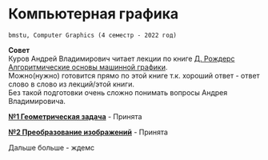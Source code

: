 # Компьютерная графика
```
bmstu, Computer Graphics (4 семестр - 2022 год)
```
**Совет**  
Куров Андрей Владимирович читает лекции по книге [Д. Рождерс Алгоритмические основы машинной графики](https://drive.google.com/drive/folders/15KNpQZOn_3PAQPQMJm8F8LO1nvGpR0s4).   
Можно(нужно) готовится прямо по этой книге т.к. хороший ответ - ответ слово в слово из лекций/этой книги.  
Без такой подготовки очень сложно понимать вопросы Андрея Владимировича. 

[**№1 Геометрическая задача**](https://github.com/Mansurow/IU7-w-2020/tree/developer/semester_4/%D0%9A%D0%BE%D0%BC%D0%BF%D1%8C%D1%82%D0%B5%D1%80%D0%BD%D0%B0%D1%8F%20%D0%B3%D1%80%D0%B0%D1%84%D0%B8%D0%BA%D0%B0/lab_01) - Принята

[**№2 Преобразование изображений**](https://github.com/Mansurow/IU7-w-2020/tree/developer/semester_4/%D0%9A%D0%BE%D0%BC%D0%BF%D1%8C%D1%82%D0%B5%D1%80%D0%BD%D0%B0%D1%8F%20%D0%B3%D1%80%D0%B0%D1%84%D0%B8%D0%BA%D0%B0/lab_02) - Принята

Дальше больше - ждемс 
